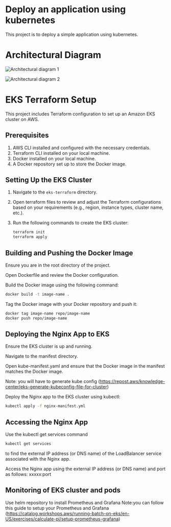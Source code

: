 # Deploy an application using kubernetes

This project is to deploy a simple application using kubernetes.

# Architectural Diagram

![Architectural diagram 1](https://github.com/Funabowale/grayl_project/assets/140447545/10b55f4d-b4af-44b6-960d-1dbeacab58ce)

![Architectural diagram 2](https://github.com/Funabowale/grayl_project/assets/140447545/3dfd0b79-b5de-4e0c-89d3-c4e3b77790ec)

# EKS Terraform Setup

This project includes Terraform configuration to set up an Amazon EKS cluster on AWS.

## Prerequisites

1. AWS CLI installed and configured with the necessary credentials.
2. Terraform CLI installed on your local machine.
4. Docker installed on your local machine.
5. A Docker repository set up to store the Docker image.


## Setting Up the EKS Cluster

1. Navigate to the `eks-terraform` directory.

2. Open terraform files to review and adjust the Terraform configurations based on your requirements (e.g., region, instance types, cluster name, etc.).

3. Run the following commands to create the EKS cluster:
   ```bash
   terraform init
   terraform apply
    ```

## Building and Pushing the Docker Image
Ensure you are in the root directory of the project.

Open Dockerfile and review the Docker configuration.

Build the Docker image using the following command:
```bash
docker build -t image-name .   
```

Tag the Docker image with your Docker repository and push it:

```bash
docker tag image-name repo/image-name
docker push repo/image-name
```

## Deploying the Nginx App to EKS
Ensure the EKS cluster is up and running.

Navigate to the manifest directory.

Open kube-manifest.yaml and ensure that the Docker image in the manifest matches the Docker image.

Note: you will have to generate kube config (https://repost.aws/knowledge-center/eks-generate-kubeconfig-file-for-cluster)

Deploy the Nginx app to the EKS cluster using kubectl:

```bash
kubectl apply -f nginx-manifest.yml
```

## Accessing the Nginx App
Use the kubectl get services command
```bash
kubectl get services
```
to find the external IP address (or DNS name) of the LoadBalancer service associated with the Nginx app.

Access the Nginx app using the external IP address (or DNS name) and port as follows: xxxxx:port

## Monitoring of EKS cluster and pods
Use helm repository to install Prometheus and Grafana
Note:you can follow this guide to setup your Prometheus and Grafana
(https://catalog.workshops.aws/running-batch-on-eks/en-US/exercises/calculate-pi/setup-prometheus-grafana)
